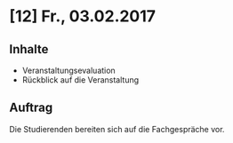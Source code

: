 # [12] Fr., 03.02.2017

## Inhalte

* Veranstaltungsevaluation
* Rückblick auf die Veranstaltung

## Auftrag

Die Studierenden bereiten sich auf die Fachgespräche vor.
